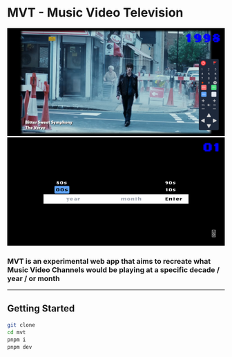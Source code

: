 # MVT - Music Video Television

![screenshot of 1998 channel playing the music video of The Verve's Bitter Sweet Symphony](./images/mvt-2.png)
![screenshot of MVT's home page](./images/mvt-1.png)

### MVT is an experimental web app that aims to recreate what Music Video Channels would be playing at a specific decade / year / or month

<hr/>

## Getting Started

```bash
git clone
cd mvt
pnpm i
pnpm dev
```
